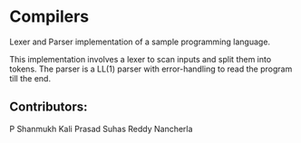 # Compilers
Lexer and Parser implementation of a sample programming language.

This implementation involves a lexer to scan inputs and split them into tokens. The parser is a LL(1) parser with error-handling to read the program till the end.

## Contributors:
P Shanmukh Kali Prasad
Suhas Reddy Nancherla

